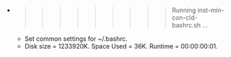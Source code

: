 * >>>>>>>>> Running inst-min-con-cld-bashrc.sh ...
  * Set common settings for ~/.bashrc.
  * Disk size = 1233920K. Space Used = 36K. Runtime = 00:00:00:01.
